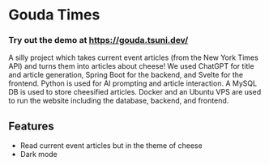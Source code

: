 # Gouda Times

### Try out the demo at https://gouda.tsuni.dev/

A silly project which takes current event articles (from the New York Times API) and turns them into articles about cheese!
We used ChatGPT for title and article generation, Spring Boot for the backend, and Svelte for the frontend.
Python is used for AI prompting and article interaction.
A MySQL DB is used to store cheesified articles.
Docker and an Ubuntu VPS are used to run the website including the database, backend, and frontend.

## Features
* Read current event articles but in the theme of cheese
* Dark mode
